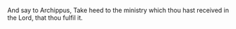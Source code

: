 And say to Archippus, Take heed to the ministry which thou hast received in the Lord, that thou fulfil it.
